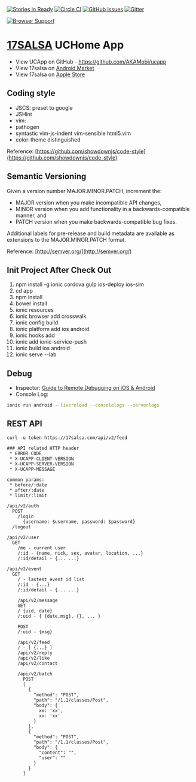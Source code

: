 [![Stories in Ready](https://badge.waffle.io/AKAMobi/ucapp.png?label=ready&title=Ready)](https://waffle.io/AKAMobi/ucapp)
[![Circle CI](https://circleci.com/gh/AKAMobi/ucapp/tree/master.svg?style=svg)](https://circleci.com/gh/AKAMobi/ucapp/tree/master)
[![GitHub Issues](https://img.shields.io/github/issues/AKAMobi/ucapp.svg)](https://github.com/AKAMobi/ucapp/issues)
[![Gitter](https://badges.gitter.im/Join%20Chat.svg)](https://gitter.im/AKAMobi/ucapp?utm_source=badge&utm_medium=badge&utm_campaign=pr-badge)

[![Browser Support](https://ci.testling.com/AKAMobi/ucapp.png)](https://ci.testling.com/AKAMobi/ucapp)

# [17SALSA](http://17salsa.com/app/) UCHome App
* View UCApp on GitHub - https://github.com/AKAMobi/ucapp
* View 17salsa on [Android Market](https://play.google.com/store/apps/details?id=com.salsa17.home)
* View 17salsa on [Apple Store](https://itunes.apple.com/cn/app/17salsa/id1019231034)

## Coding style
* JSCS: preset to google
* JSHint
* vim:
 * pathogen
  * syntastic vim-js-indent vim-sensible html5.vim
 * color-theme distinguished

Reference: [https://github.com/showdownjs/code-style](https://github.com/showdownjs/code-style)

## Semantic Versioning

Given a version number MAJOR.MINOR.PATCH, increment the:

* MAJOR version when you make incompatible API changes,
* MINOR version when you add functionality in a backwards-compatible manner, and
* PATCH version when you make backwards-compatible bug fixes.

Additional labels for pre-release and build metadata are available as extensions to the MAJOR.MINOR.PATCH format.

Reference: [http://semver.org/](http://semver.org/)

## Init Project After Check Out
1. npm install -g ionic cordova gulp ios-deploy ios-sim
1. cd app
1. npm install
1. bower install
1. ionic resources
1. ionic browser add crosswalk
1. ionic config build
1. ionic platform add ios android
1. ionic hooks add
1. ionic add ionic-service-push
1. ionic build ios android
1. ionic serve --lab

## Debug
 * Inspector: [Guide to Remote Debugging on iOS & Android](http://developer.telerik.com/featured/a-concise-guide-to-remote-debugging-on-ios-android-and-windows-phone/)
 * Console Log: 
```bash
ionic run android --livereload --consolelogs --serverlogs
```
## REST API
```shell
curl -u token https://17salsa.com/api/v2/feed

### API related HTTP header
 * ERROR CODE
 * X-UCAPP-CLIENT-VERSION
 * X-UCAPP-SERVER-VERSION
 * X-UCAPP-MESSAGE

common params:
 * before/:date
 * after/:date
 * limit/:limit
  
/api/v2/auth
  POST
    /login
      {username: $username, password: $password}
  /logout
  
/api/v2/user
  GET
    /me - current user
    /:id - {name, nick, sex, avatar, location, ...}
    /:id/detail - {... ...}

/api/v2/event
  GET
    / - lastest event id list
    /:id - {...}
    /:id/detail - {... ...}

    /api/v2/message
    GET
    / {uid, date}
    /:uid - { {date,msg}, {}, ... }

    POST
    /:uid - {msg}

    /api/v2/feed
    / - [ {...} ]
    /api/v2/reply
    /api/v2/like
    /api/v2/contact

    /api/v2/batch
      POST
      [
        {
          "method": "POST",
          "path": "/1.1/classes/Post",
          "body": {
            xx: 'xx',
            xx: 'xx'
          }
        },
        {
          "method": "POST",
          "path": "/1.1/classes/Post",
          "body": {
            "content": "",
            "user": ""
          }
        }
      ]


